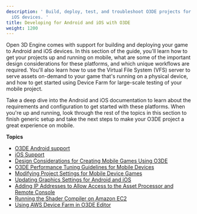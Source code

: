 ```yaml
---
description: ' Build, deploy, test, and troubleshoot O3DE projects for Android and
  iOS devices. '
title: Developing for Android and iOS with O3DE
weight: 1200
---
```


 Open 3D Engine comes with support for building and deploying your game to Android and iOS devices\. In this section of the guide, you'll learn how to get your projects up and running on mobile, what are some of the important design considerations for these platforms, and which unique workflows are required\. You'll also learn how to use the Virtual File System \(VFS\) server to serve assets on\-demand to your game that's running on a physical device, and how to get started using Device Farm for large\-scale testing of your mobile project\.

 Take a deep dive into the Android and iOS documentation to learn about the requirements and configuration to get started with these platforms\. When you're up and running, look through the rest of the topics in this section to finish generic setup and take the next steps to make your O3DE project a great experience on mobile\.

**Topics**
+ [O3DE Android support](/docs/user-guide/features/platforms/android/_index.md)
+ [iOS Support](/docs/user-guide/features/platforms/ios/intro.md)
+ [Design Considerations for Creating Mobile Games Using O3DE](/docs/userguide/mobile/design-considerations.md)
+ [O3DE Performance Tuning Guidelines for Mobile Devices](/docs/user-guide/features/platforms/mobile-performance.md)
+ [Modifying Project Settings for Mobile Device Games](/docs/user-guide/features/editor/mobile-settings.md)
+ [Updating Graphics Settings for Android and iOS](/docs/user-guide/features/platforms/mobile-graphics-settings.md)
+ [Adding IP Addresses to Allow Access to the Asset Processor and Remote Console](/docs/user-guide/features/assets/processor-remote-access.md)
+ [Running the Shader Compiler on Amazon EC2](/docs/userguide/mobile/running-shader-compiler-amazon-EC2.md)
+ [Using AWS Device Farm in O3DE Editor](/docs/userguide/mobile/deployment-tool-device-farm-integration.md)